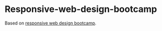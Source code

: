 # Responsive-web-design-bootcamp

Based on <a href="https://www.youtube.com/embed/srvUrASNj0s">responsive web design bootcamp</a>.
